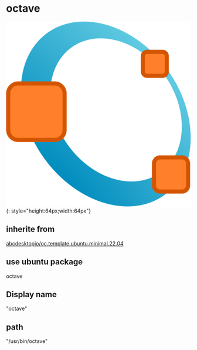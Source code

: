 # octave
![Gnu-octave-logo.svg](/applications/icons/Gnu-octave-logo.svg){: style="height:64px;width:64px"}
## inherite from
[abcdesktopio/oc.template.ubuntu.minimal.22.04](abcdesktopio/oc.template.ubuntu.minimal.22.04.md)
## use ubuntu package
octave
## Display name
"octave"
## path
"/usr/bin/octave"
